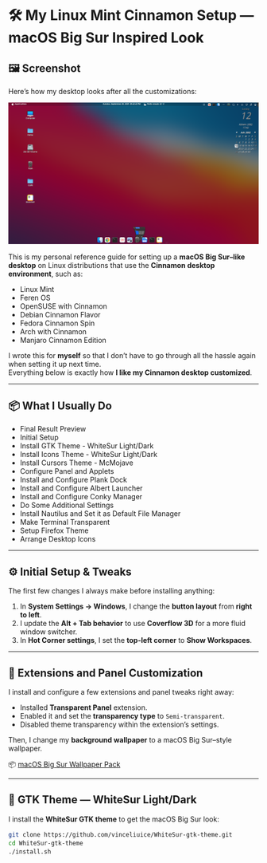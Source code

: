 # 🛠️ My Linux Mint Cinnamon Setup — macOS Big Sur Inspired Look

## 🖼️ Screenshot

Here’s how my desktop looks after all the customizations:

![Desktop Screenshot](images/screenshot.png)



This is my personal reference guide for setting up a **macOS Big Sur–like desktop** on Linux distributions that use the **Cinnamon desktop environment**, such as:

- Linux Mint  
- Feren OS  
- OpenSUSE with Cinnamon  
- Debian Cinnamon Flavor  
- Fedora Cinnamon Spin  
- Arch with Cinnamon  
- Manjaro Cinnamon Edition  

I wrote this for **myself** so that I don’t have to go through all the hassle again when setting it up next time.  
Everything below is exactly how **I like my Cinnamon desktop customized**.

---

## 📦 What I Usually Do

- Final Result Preview  
- Initial Setup  
- Install GTK Theme - WhiteSur Light/Dark  
- Install Icons Theme - WhiteSur Light/Dark  
- Install Cursors Theme - McMojave  
- Configure Panel and Applets  
- Install and Configure Plank Dock  
- Install and Configure Albert Launcher  
- Install and Configure Conky Manager  
- Do Some Additional Settings  
- Install Nautilus and Set it as Default File Manager  
- Make Terminal Transparent  
- Setup Firefox Theme  
- Arrange Desktop Icons  

---

## ⚙️ Initial Setup & Tweaks

The first few changes I always make before installing anything:

1. In **System Settings → Windows**, I change the **button layout** from **right to left**.
2. I update the **Alt + Tab behavior** to use **Coverflow 3D** for a more fluid window switcher.
3. In **Hot Corner settings**, I set the **top-left corner** to **Show Workspaces**.

---

## 🧩 Extensions and Panel Customization

I install and configure a few extensions and panel tweaks right away:

- Installed **Transparent Panel** extension.
- Enabled it and set the **transparency type** to `Semi-transparent`.
- Disabled theme transparency within the extension’s settings.

Then, I change my **background wallpaper** to a macOS Big Sur–style wallpaper.  

📦 [macOS Big Sur Wallpaper Pack](https://www.pling.com/p/1400125)

---

## 🎨 GTK Theme — WhiteSur Light/Dark

I install the **WhiteSur GTK theme** to get the macOS Big Sur look:

```bash
git clone https://github.com/vinceliuice/WhiteSur-gtk-theme.git
cd WhiteSur-gtk-theme
./install.sh
